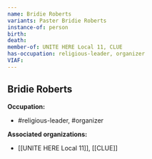 ```yaml
---
name: Bridie Roberts
variants: Paster Bridie Roberts
instance-of: person
birth: 
death: 
member-of: UNITE HERE Local 11, CLUE
has-occupation: religious-leader, organizer
VIAF: 
---
```

## Bridie Roberts

**Occupation:** 
- #religious-leader, #organizer

**Associated organizations:** 
- [[UNITE HERE Local 11]], [[CLUE]]